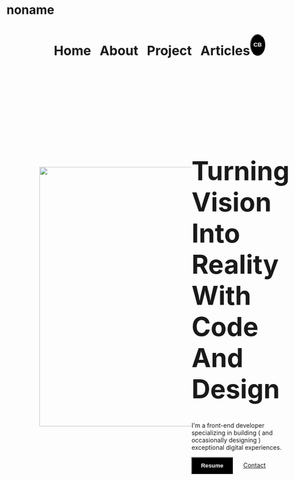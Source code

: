 # noname
<html lang="en">
<head>
    <meta charset="UTF-8" />
    <meta name="viewport" content="width=device-width, initial-scale=1.0" />
    <title>portfolio</title>
    <link rel="stylesheet" href="https://cdnjs.cloudflare.com/ajax/libs/font-awesome/6.7.2/css/all.min.css" >
    <style>
        font-family: 'Courier New', Courier, monospace;
        body {
            margin: 0;
            padding: 0;
        }
        nav {
            display: flex;
            justify-content: space-between;
            padding-inline: 15%;
            font-size: 20px;
            padding-block: 20px;
            font-weight: bold;
        }
        nav ul {
            display: flex;
            list-style: none;
            gap: 20px;
        }
        nav ul li {
            font-size: 30px;
        }
        nav button {
            background-color: black;
            color: white;
            font-weight: bolder;
            border-radius: 50%;
            width: 50px;
            height: 50px;
        }
        #hero-section {
            display: flex;
            padding-inline: 15%;
            padding-top: 100px;
            align-items: center;
        }
        #hero-section img {
            width: 600px;
        }
        #hero-section h1 {
            font-size: 60px;
        }
        #hero-section button {
            background-color: black;
            color: white;
            font-weight: bolder;
            padding-inline: 20px;
            padding-block: 10px;
        }
        #hero-section a {
            padding-inline: 20px;
        }
    </style>
</head>
<body>
    <nav>
        <ul>
            <li>Home</li>
            <li>About</li>
            <li>Project</li>
            <li>Articles</li>
        </ul>
        <button>CB</button>
        <ul>
            <li><i style="color: lightblue; " class="fa-brands fa-twitter"></i></li>
            <li><i class="fa-brands fa-github"></i></li>
            <li><i style="color: blue; " class="fa-brands fa-linkedin"></i></li>
            <li><i style="color: red; " class="fa-brands fa-pinterest"></i></li>
            <li><i style="color: pink; " class="fa-solid fa-bowling-ball"></i></li>
            <li><i class="fa-solid fa-moon"></i></li>
        </ul>
    </nav>
    <div id="hero-section">
        <img src="flordepoia-cat.gif" width="150">
        </ul>
        <div>
            <h1>Turning Vision Into <br> Reality With Code <br> And Design</h1>
            <p>I'm a front-end developer specializing in building ( and occasionally designing ) exceptional digital experiences.</p>
            <button>Resume <i class="fa-solid fa-up-right-from-square"></i></button>
            <a href="">Contact</a>
        </div>
    </div>
    </body>
</html>

